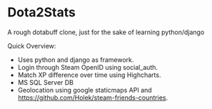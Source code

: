 Dota2Stats
==========

A rough dotabuff clone, just for the sake of learning python/django

Quick Overview:
* Uses python and django as framework.
* Login through Steam OpenID using social_auth.
* Match XP difference over time using Highcharts.
* MS SQL Server DB
* Geolocation using google staticmaps API and https://github.com/Holek/steam-friends-countries.
